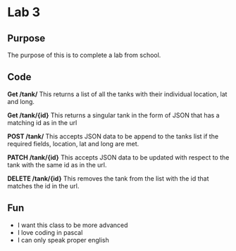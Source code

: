 # Lab 3
## Purpose
The purpose of this is to complete a lab from school.

## Code
**Get /tank/**
This returns a list of all the tanks with their individual location, lat and long.

**Get /tank/{id}**
This returns a singular tank in the form of JSON that has a matching id as in the url

**POST /tank/**
This accepts JSON data to be append to the tanks list if the required fields, location, lat and long are met.
    
**PATCH /tank/{id}**
This accepts JSON data to be updated with respect to the tank with the same id as in the url.

**DELETE /tank/{id}**
This removes the tank from the list with the id that matches the id in the url.
            
## Fun
* I want this class to be more advanced
* I love coding in pascal
* I can only speak proper english